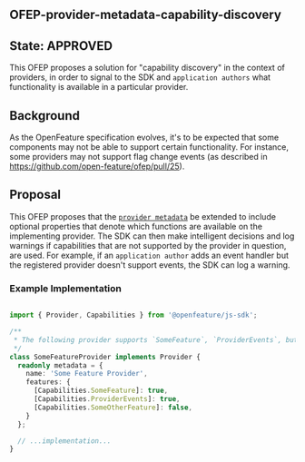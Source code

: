 ## OFEP-provider-metadata-capability-discovery

## State: APPROVED

This OFEP proposes a solution for "capability discovery" in the context of providers, in order to signal to the SDK and `application authors` what functionality is available in a particular provider.

## Background

As the OpenFeature specification evolves, it's to be expected that some components may not be able to support certain functionality. For instance, some providers may not support flag change events (as described in https://github.com/open-feature/ofep/pull/25). 

## Proposal

This OFEP proposes that the [`provider metadata`](https://docs.openfeature.dev/docs/specification/sections/providers#requirement-211) be extended to include optional properties that denote which functions are available on the implementing provider. The SDK can then make intelligent decisions and log warnings if capabilities that are not supported by the provider in question, are used. For example, if an `application author` adds an event handler but the registered provider doesn't support events, the SDK can log a warning.

### Example Implementation

```typescript

import { Provider, Capabilities } from '@openfeature/js-sdk';

/**
 * The following provider supports `SomeFeature`, `ProviderEvents`, but not `SomeOtherFeature`, which are defined by the SDK.
 */
class SomeFeatureProvider implements Provider {
  readonly metadata = {
    name: 'Some Feature Provider',
    features: {
      [Capabilities.SomeFeature]: true,
      [Capabilities.ProviderEvents]: true,
      [Capabilities.SomeOtherFeature]: false,
    }
  };

  // ...implementation...
}
```

